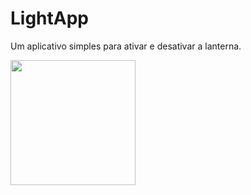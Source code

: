 # LightApp
Um aplicativo simples para ativar e desativar a lanterna.


<img src="https://github.com/FelypeInvictus/LightApp/assets/89306240/4e47ed91-fc7c-499c-b61c-a4fe1b11a5b5" width="200" >
